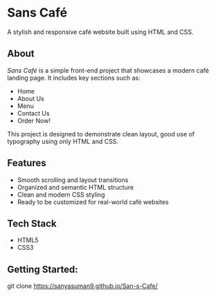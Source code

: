 # Sans Café

A stylish and responsive café website built using HTML and CSS.

## About

*Sans Café* is a simple front-end project that showcases a modern café landing page. It includes key sections such as:

- Home
- About Us
- Menu 
- Contact Us
- Order Now!

This project is designed to demonstrate clean layout, good use of typography using only HTML and CSS.

## Features

- Smooth scrolling and layout transitions
- Organized and semantic HTML structure
- Clean and modern CSS styling
- Ready to be customized for real-world café websites

## Tech Stack

- HTML5
- CSS3

## Getting Started:
   git clone https://sanyasuman9.github.io/San-s-Cafe/
